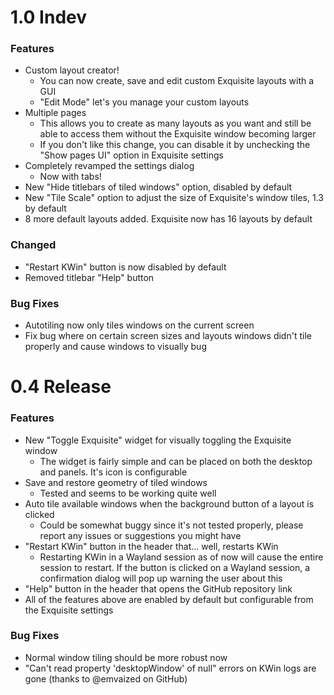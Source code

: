 # 1.0 Indev

### Features
- Custom layout creator!
    - You can now create, save and edit custom Exquisite layouts with a GUI
    - "Edit Mode" let's you manage your custom layouts
- Multiple pages
    - This allows you to create as many layouts as you want and still be able to access them without the Exquisite window becoming larger
    - If you don't like this change, you can disable it by unchecking the "Show pages UI" option in Exquisite settings
- Completely revamped the settings dialog
    - Now with tabs!
- New "Hide titlebars of tiled windows" option, disabled by default
- New "Tile Scale" option to adjust the size of Exquisite's window tiles, 1.3 by default
- 8 more default layouts added. Exquisite now has 16 layouts by default

### Changed
- "Restart KWin" button is now disabled by default
- Removed titlebar "Help" button

### Bug Fixes

- Autotiling now only tiles windows on the current screen
- Fix bug where on certain screen sizes and layouts windows didn't tile properly and cause windows to visually bug

# 0.4 Release

### Features

- New "Toggle Exquisite" widget for visually toggling the Exquisite window
    - The widget is fairly simple and can be placed on both the desktop and panels. It's icon is configurable
- Save and restore geometry of tiled windows
    - Tested and seems to be working quite well
- Auto tile available windows when the background button of a layout is clicked
    - Could be somewhat buggy since it's not tested properly, please report any issues or suggestions you might have
- "Restart KWin" button in the header that... well, restarts KWin
    - Restarting KWin in a Wayland session as of now will cause the entire session to restart. If the button is clicked on a Wayland session, a confirmation dialog will pop up warning the user about this
- "Help" button in the header that opens the GitHub repository link
- All of the features above are enabled by default but configurable from the Exquisite settings

### Bug Fixes

- Normal window tiling should be more robust now
- "Can't read property 'desktopWindow' of null" errors on KWin logs are gone (thanks to @emvaized on GitHub)
